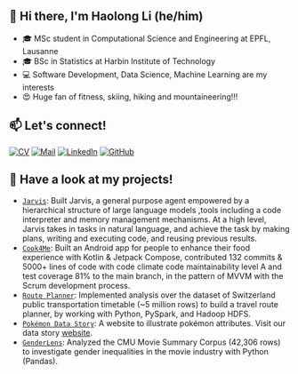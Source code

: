 ## 👋 Hi there, I'm Haolong Li (he/him)

* 🎓 MSc student in Computational Science and Engineering at EPFL, Lausanne
* 🎓 BSc in Statistics at Harbin Institute of Technology 
* 💻 Software Development, Data Science, Machine Learning are my interests
* 😍 Huge fan of fitness, skiing, hiking and mountaineering!!!


## 📫 Let's connect!

[![CV](https://img.shields.io/badge/-CV-yellow)](https://github.com/Tachi-67/Haolli/blob/main/CV_Haolong.pdf)
[![Mail](https://img.shields.io/badge/-Email-blue)](mailto:haolong.li@epfl.com)
[![LinkedIn](https://img.shields.io/badge/linkedin-%230077B5.svg?logo=linkedin&logoColor=white)](https://www.linkedin.com/in/haolong-li-3b6512256/)
[![GitHub](https://img.shields.io/badge/github-%23121011.svg?logo=github&logoColor=white)](https://www.github.com/Tachi-67)


## 🔨 Have a look at my projects!
* [`Jarvis`](https://huggingface.co/aiflows/JarvisFlowModule): Built Jarvis, a general purpose agent empowered by a hierarchical structure of large language models ,tools including a code interpreter and memory management mechanisms. At a high level, Jarvis takes in tasks in natural language, and achieve the task by making plans, writing and executing code, and reusing previous results.
* [`Cook4Me`](https://github.com/cook4me/android): Built an Android app for people to enhance their food experience with Kotlin & Jetpack Compose, contributed 132 commits & 5000+ lines of code with code climate code maintainability level A and test coverage 81% to the main branch, in the pattern of MVVM with the Scrum development process.
* [`Route Planner`](https://github.com/Tachi-67/Route-Planner): Implemented analysis over the dataset of Switzerland public transportation timetable (~5 million rows) to build a travel route planner, by working with Python, PySpark, and Hadoop HDFS.
* [`Pokémon Data Story`](https://github.com/Tachi-67/pokemon-data-story): A website to illustrate pokémon attributes. Visit our data story [website](https://tachi-67.github.io/pokemon-data-story/).
* [`GenderLens`](https://github.com/epfl-ada/ada-2022-project-alldatapointaccurate): Analyzed the CMU Movie Summary Corpus (42,306 rows) to investigate gender inequalities in the movie industry with Python (Pandas).
